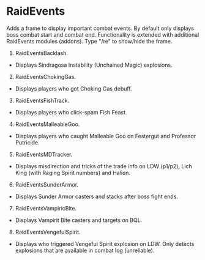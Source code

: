 # RaidEvents

Adds a frame to display important combat events.
By default only displays boss combat start and combat end.
Functionality is extended with additional RaidEvents modules (addons).
Type "/re" to show/hide the frame.

 1. RaidEventsBacklash.
   - Displays Sindragosa Instability (Unchained Magic) explosions.
 2. RaidEventsChokingGas.
   - Displays players who got Choking Gas debuff.
 3. RaidEventsFishTrack.
   - Displays players who click-spam Fish Feast.
 4. RaidEventsMalleableGoo.
   - Displays players who caught Malleable Goo on Festergut and Professor Putricide.
 5. RaidEventsMDTracker.
   - Displays misdirection and tricks of the trade info on LDW (p1/p2), Lich King (with Raging Spirit numbers) and Halion.
 6. RaidEventsSunderArmor.
   - Displays Sunder Armor casters and stacks after boss fight ends.
 7. RaidEventsVampiricBite.
   - Displays Vampirit Bite casters and targets on BQL.
 8. RaidEventsVengefulSpirit.
   - Displays who triggered Vengeful Spirit explosion on LDW. Only detects explosions that are available in combat log (unreliable).
